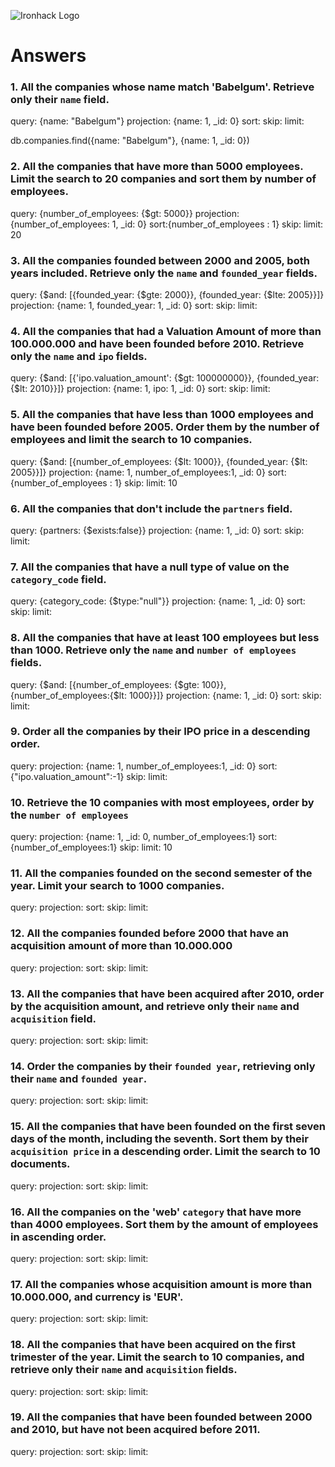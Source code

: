 ![Ironhack Logo](https://i.imgur.com/1QgrNNw.png)

# Answers

### 1. All the companies whose name match 'Babelgum'. Retrieve only their `name` field.

<!-- This is using the compass tool -->
query: {name: "Babelgum"}
projection: {name: 1, _id: 0}
sort:
skip: 
limit: 

<!-- This is using querying -->
db.companies.find({name: "Babelgum"}, {name: 1, _id: 0})

### 2. All the companies that have more than 5000 employees. Limit the search to 20 companies and sort them by **number of employees**.

<!-- This is using the compass tool -->
query: {number_of_employees: {$gt: 5000}}
projection: {number_of_employees: 1, _id: 0}
sort:{number_of_employees : 1}
skip: 
limit: 20

<!-- This is using querying -->


### 3. All the companies founded between 2000 and 2005, both years included. Retrieve only the `name` and `founded_year` fields.

<!-- This is using the compass tool -->
query: {$and: [{founded_year: {$gte: 2000}}, {founded_year: {$lte: 2005}}]}
projection: {name: 1, founded_year: 1, _id: 0}
sort:
skip: 
limit:

<!-- This is using querying -->

### 4. All the companies that had a Valuation Amount of more than 100.000.000 and have been founded before 2010. Retrieve only the `name` and `ipo` fields.

<!-- This is using the compass tool -->
query: {$and: [{'ipo.valuation_amount': {$gt:  100000000}}, {founded_year: {$lt: 2010}}]}
projection: {name: 1, ipo: 1, _id: 0}
sort:
skip: 
limit:

<!-- This is using querying -->

### 5. All the companies that have less than 1000 employees and have been founded before 2005. Order them by the number of employees and limit the search to 10 companies.

<!-- This is using the compass tool -->
query: {$and: [{number_of_employees: {$lt: 1000}}, {founded_year: {$lt: 2005}}]}
projection: {name: 1, number_of_employees:1, _id: 0}
sort: {number_of_employees : 1}
skip: 
limit: 10

<!-- This is using querying -->

### 6. All the companies that don't include the `partners` field.

<!-- This is using the compass tool -->
query: {partners: {$exists:false}}
projection: {name: 1, _id: 0}
sort:
skip: 
limit:

<!-- This is using querying -->

### 7. All the companies that have a null type of value on the `category_code` field.

<!-- This is using the compass tool -->
query: {category_code: {$type:"null"}}
projection: {name: 1, _id: 0}
sort:
skip: 
limit:

<!-- This is using querying -->

### 8. All the companies that have at least 100 employees but less than 1000. Retrieve only the `name` and `number of employees` fields.

<!-- This is using the compass tool -->
query: {$and: [{number_of_employees: {$gte: 100}}, {number_of_employees:{$lt: 1000}}]} 
projection: {name: 1, _id: 0}
sort:
skip: 
limit:

<!-- This is using querying -->

### 9. Order all the companies by their IPO price in a descending order.

<!-- This is using the compass tool -->
query: 
projection: {name: 1, number_of_employees:1, _id: 0}
sort: {"ipo.valuation_amount":-1}
skip: 
limit:

<!-- This is using querying -->

### 10. Retrieve the 10 companies with most employees, order by the `number of employees`

<!-- This is using the compass tool -->
query: 
projection: {name: 1, _id: 0, number_of_employees:1}
sort: {number_of_employees:1}
skip: 
limit: 10

<!-- This is using querying -->

### 11. All the companies founded on the second semester of the year. Limit your search to 1000 companies.

<!-- This is using the compass tool -->
query: 
projection: 
sort:
skip: 
limit:

<!-- This is using querying -->

### 12. All the companies founded before 2000 that have an acquisition amount of more than 10.000.000

<!-- This is using the compass tool -->
query: 
projection: 
sort:
skip: 
limit:

<!-- This is using querying -->

### 13. All the companies that have been acquired after 2010, order by the acquisition amount, and retrieve only their `name` and `acquisition` field.

<!-- This is using the compass tool -->
query: 
projection: 
sort:
skip: 
limit:

<!-- This is using querying -->

### 14. Order the companies by their `founded year`, retrieving only their `name` and `founded year`.

<!-- This is using the compass tool -->
query: 
projection: 
sort:
skip: 
limit:

<!-- This is using querying -->

### 15. All the companies that have been founded on the first seven days of the month, including the seventh. Sort them by their `acquisition price` in a descending order. Limit the search to 10 documents.

<!-- This is using the compass tool -->
query: 
projection: 
sort:
skip: 
limit:

<!-- This is using querying -->

### 16. All the companies on the 'web' `category` that have more than 4000 employees. Sort them by the amount of employees in ascending order.

<!-- This is using the compass tool -->
query: 
projection: 
sort:
skip: 
limit:

<!-- This is using querying -->

### 17. All the companies whose acquisition amount is more than 10.000.000, and currency is 'EUR'.

<!-- This is using the compass tool -->
query: 
projection: 
sort:
skip: 
limit:

<!-- This is using querying -->

### 18. All the companies that have been acquired on the first trimester of the year. Limit the search to 10 companies, and retrieve only their `name` and `acquisition` fields.

<!-- This is using the compass tool -->
query: 
projection: 
sort:
skip: 
limit:

<!-- This is using querying -->

### 19. All the companies that have been founded between 2000 and 2010, but have not been acquired before 2011.

<!-- This is using the compass tool -->
query: 
projection: 
sort:
skip: 
limit:

<!-- This is using querying -->
